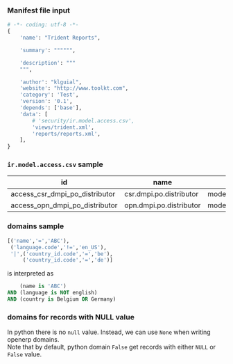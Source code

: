 ### Manifest file input
```python
# -*- coding: utf-8 -*-
{
    'name': "Trident Reports",

    'summary': """""",

    'description': """
    """,

    'author': "klguial",
    'website': "http://www.toolkt.com",
    'category': 'Test',
    'version': '0.1',
    'depends': ['base'],
    'data': [
        # 'security/ir.model.access.csv',
        'views/trident.xml',
        'reports/reports.xml',
    ],
}
```

### `ir.model.access.csv` sample
id | name | model_id:id | group_id:id | perm_read | perm_write | perm_create | perm_unlink
--- | --- | --- | --- | --- | --- | --- | ---
access_csr_dmpi_po_distributor | csr.dmpi.po.distributor | model_dmpi_po_distributor | group_dmpi_po_csr | 1 | 1 | 0 | 0
access_opn_dmpi_po_distributor | opn.dmpi.po.distributor | model_dmpi_po_distributor | group_dmpi_po_opn | 1 | 0 | 0 | 0

### domains sample
```python
[('name','=','ABC'),
 ('language.code','!=','en_US'),
 '|',('country_id.code','=','be'),
     ('country_id.code','=','de')]
```
is interpreted as
```sql
    (name is 'ABC')
AND (language is NOT english)
AND (country is Belgium OR Germany)
```

### domains for records with NULL value
In python there is no `null` value. Instead, we can use `None` when writing openerp domains.  
Note that by default, python domain `False` get records with either `NULL` or `False` value.





